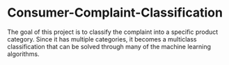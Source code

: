 # Consumer-Complaint-Classification

The goal of this project is to classify the complaint into a specific product category. Since it has multiple categories, it becomes a multiclass classification that can be solved through many of the machine learning algorithms.
